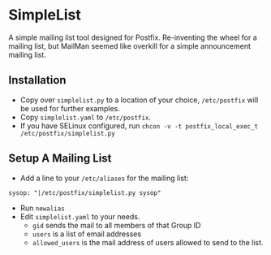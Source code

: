 # SimpleList

A simple mailing list tool designed for Postfix. Re-inventing the wheel for a mailing list, but MailMan seemed like overkill for a simple announcement mailing list.

## Installation


* Copy over `simplelist.py` to a location of your choice, `/etc/postfix` will be used for further examples.
* Copy `simplelist.yaml` to `/etc/postfix`.
* If you have SELinux configured, run `chcon -v -t postfix_local_exec_t /etc/postfix/simplelist.py`

## Setup A Mailing List

* Add a line to your `/etc/aliases` for the mailing list:

```
sysop: "|/etc/postfix/simplelist.py sysop"
```

* Run `newalias`
* Edit `simplelist.yaml` to your needs.
  * `gid` sends the mail to all members of that Group ID
  * `users` is a list of email addresses
  * `allowed_users` is the mail address of users allowed to send to the list.